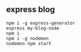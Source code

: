 ## express blog

```
npm i -g express-generator
express my-blog-node
npm i
npm i -g nodemon
nodemon npm start 
```
